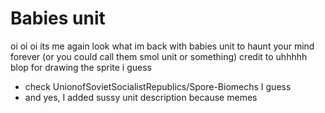 # Babies unit
oi oi oi its me again
look what im back with
babies unit to haunt your mind forever (or you could call them smol unit or something)
credit to uhhhhh blop for drawing the sprite i guess
- check UnionofSovietSocialistRepublics/Spore-Biomechs I guess
- and yes, I added sussy unit description because memes
